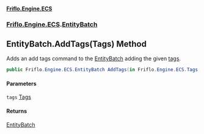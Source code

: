 #### [Friflo.Engine.ECS](index.md#'index')
### [Friflo.Engine.ECS](Friflo.Engine.ECS.md#'Friflo.Engine.ECS').[EntityBatch](EntityBatch.md#'Friflo.Engine.ECS.EntityBatch')

## EntityBatch.AddTags(Tags) Method

Adds an add tags command to the [EntityBatch](EntityBatch.md#'Friflo.Engine.ECS.EntityBatch') adding the given [tags](EntityBatch.AddTags(Tags).md#Friflo.Engine.ECS.EntityBatch.AddTags(Friflo.Engine.ECS.Tags).tags#'Friflo.Engine.ECS.EntityBatch.AddTags(Friflo.Engine.ECS.Tags).tags').

```csharp
public Friflo.Engine.ECS.EntityBatch AddTags(in Friflo.Engine.ECS.Tags tags);
```
#### Parameters

<a name='Friflo.Engine.ECS.EntityBatch.AddTags(Friflo.Engine.ECS.Tags).tags'></a>

`tags` [Tags](Tags.md#'Friflo.Engine.ECS.Tags')

#### Returns
[EntityBatch](EntityBatch.md#'Friflo.Engine.ECS.EntityBatch')